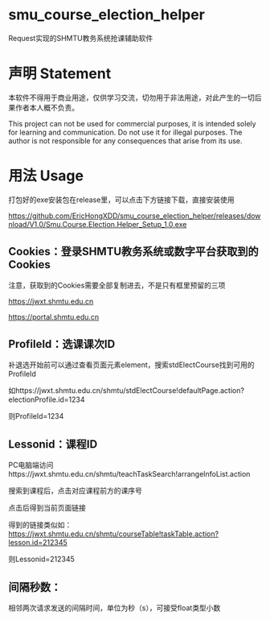 # smu_course_election_helper
Request实现的SHMTU教务系统抢课辅助软件

# 声明 Statement
本软件不得用于商业用途，仅供学习交流，切勿用于非法用途，对此产生的一切后果作者本人概不负责。

This project can not be used for commercial purposes, it is intended solely for learning and communication. Do not use it for illegal purposes. The author is not responsible for any consequences that arise from its use.
# 用法 Usage

打包好的exe安装包在release里，可以点击下方链接下载，直接安装使用

https://github.com/EricHongXDD/smu_course_election_helper/releases/download/V1.0/Smu.Course.Election.Helper_Setup_1.0.exe

## Cookies：登录SHMTU教务系统或数字平台获取到的Cookies

注意，获取到的Cookies需要全部复制进去，不是只有框里预留的三项

https://jwxt.shmtu.edu.cn

https://portal.shmtu.edu.cn

## ProfileId：选课课次ID

补退选开始前可以通过查看页面元素element，搜索stdElectCourse找到可用的ProfileId
 
如https://jwxt.shmtu.edu.cn/shmtu/stdElectCourse!defaultPage.action?electionProfile.id=1234

则ProfileId=1234

## Lessonid：课程ID
 
PC电脑端访问https://jwxt.shmtu.edu.cn/shmtu/teachTaskSearch!arrangeInfoList.action

搜索到课程后，点击对应课程前方的课序号

点击后得到当前页面链接

得到的链接类似如：https://jwxt.shmtu.edu.cn/shmtu/courseTable!taskTable.action?lesson.id=212345

则Lessonid=212345

## 间隔秒数：

相邻两次请求发送的间隔时间，单位为秒（s），可接受float类型小数
